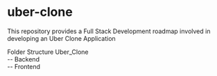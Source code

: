 # uber-clone
This repository provides a Full Stack Development roadmap involved in developing an Uber Clone Application

Folder Structure
Uber_Clone \
-- Backend \
-- Frontend
